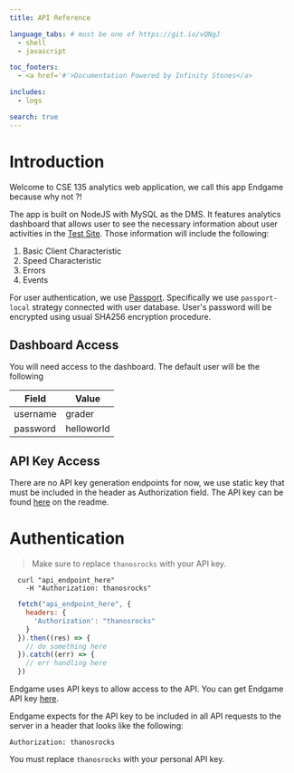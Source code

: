 ```yaml
---
title: API Reference

language_tabs: # must be one of https://git.io/vQNgJ
  - shell
  - javascript

toc_footers:
  - <a href='#'>Documentation Powered by Infinity Stones</a>

includes:
  - logs

search: true
---
```


# Introduction

Welcome to CSE 135 analytics web application, we call this app Endgame because 
why not ?!

The app is built on NodeJS with MySQL as the DMS. It features analytics dashboard that allows user to see the necessary information about user activities in the [Test Site](https://facebook.com). Those information will include the following:

1. Basic Client Characteristic
2. Speed Characteristic
3. Errors
4. Events

For user authentication, we use [Passport](http://www.passportjs.org/). Specifically we use `passport-local` strategy connected with user database. User's password will be encrypted using usual SHA256 encryption procedure.

## Dashboard Access

You will need access to the dashboard. The default user will be the following

Field | Value
----- | -----
username | grader
password | helloworld

## API Key Access

There are no API key generation endpoints for now, we use static key that must be included in the header as Authorization field. The API key can be found [here](https://github.com/albertputrapurnama/endgame-server) on the readme.

# Authentication

> Make sure to replace `thanosrocks` with your API key.

```shell
  curl "api_endpoint_here"
    -H "Authorization: thanosrocks"
```

```javascript
  fetch("api_endpoint_here", {
    headers: {
      'Authorization': "thanosrocks"
    }
  }).then((res) => {
    // do something here
  }).catch((err) => {
    // err handling here
  })
```

Endgame uses API keys to allow access to the API. You can get Endgame API key [here](https://github.com/albertputrapurnama/endgame-server).

Endgame expects for the API key to be included in all API requests to the server in a header that looks like the following:

`Authorization: thanosrocks`

<aside class="notice">
You must replace <code>thanosrocks</code> with your personal API key.
</aside>